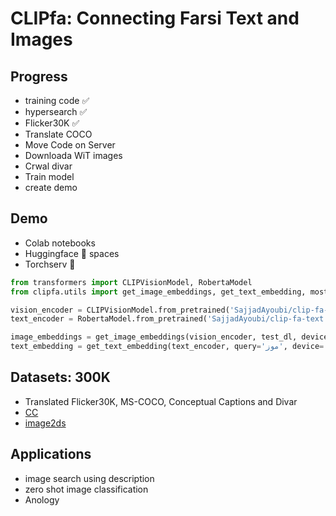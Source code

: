 # CLIPfa: Connecting Farsi Text and Images


## Progress
- training code ✅
- hypersearch ✅
- Flicker30K ✅
- Translate COCO
- Move Code on Server
- Downloada WiT images
- Crwal divar
- Train model
- create demo

## Demo
- Colab notebooks
- Huggingface 🤗 spaces
- Torchserv 🥘

```python
from transformers import CLIPVisionModel, RobertaModel
from clipfa.utils import get_image_embeddings, get_text_embedding, most_similar

vision_encoder = CLIPVisionModel.from_pretrained('SajjadAyoubi/clip-fa-vision')
text_encoder = RobertaModel.from_pretrained('SajjadAyoubi/clip-fa-text')

image_embeddings = get_image_embeddings(vision_encoder, test_dl, device='cuda')
text_embedding = get_text_embedding(text_encoder, query='موز', device='cuda')
```

## Datasets: 300K
- Translated Flicker30K, MS-COCO, Conceptual Captions and Divar
- [CC](https://ai.google.com/research/ConceptualCaptions/download)
- [image2ds](https://github.com/rom1504/img2dataset)

## Applications
- image search using description
- zero shot image classification
- Anology

